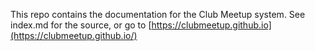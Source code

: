 This repo contains the documentation for the Club Meetup system. See index.md for the source, or go to [https://clubmeetup.github.io](https://clubmeetup.github.io/)
